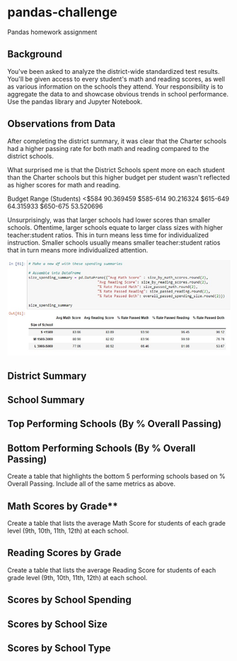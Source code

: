 # pandas-challenge
Pandas homework assignment

## Background
You've been asked to analyze the district-wide standardized test results. You'll be given access to every student's math and reading scores, as well as various information on the schools they attend. Your responsibility is to aggregate the data to and showcase obvious trends in school performance.
Use the pandas library and Jupyter Notebook.


## Observations from Data
After completing the district summary, it was clear that the Charter schools had a higher passing rate for both math and reading compared to the district schools. 

What surprised me is that the District Schools spent more on each student than the Charter schools but this higher budget per student wasn't reflected as higher scores for math and reading. 

Budget Range (Students)
<$584       90.369459
$585-614    90.216324
$615-649    64.315933
$650-675    53.520696

Unsurprisingly, was that larger schools had lower scores than smaller schools.  Oftentime, larger schools equate to larger class sizes with higher teacher:student ratios.  This in turn means less time for individualized instruction.  Smaller schools usually means smaller teacher:student ratios that in turn means more individualized attention. 

![](https://github.com/KGore12/pandas-challenge/blob/main/Images/summary_score_size.JPG)

## District Summary


## School Summary



## Top Performing Schools (By % Overall Passing)


## Bottom Performing Schools (By % Overall Passing)
Create a table that highlights the bottom 5 performing schools based on % Overall Passing. Include all of the same metrics as above.

## Math Scores by Grade**
Create a table that lists the average Math Score for students of each grade level (9th, 10th, 11th, 12th) at each school.

## Reading Scores by Grade
Create a table that lists the average Reading Score for students of each grade level (9th, 10th, 11th, 12th) at each school.


## Scores by School Spending


## Scores by School Size


## Scores by School Type

